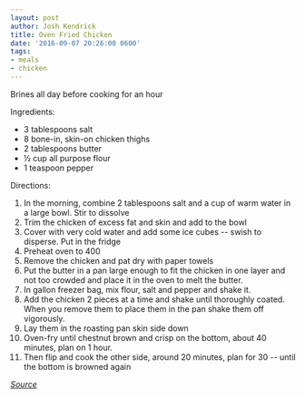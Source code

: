 ```yaml
---
layout: post
author: Josh Kendrick
title: Oven Fried Chicken
date: '2016-09-07 20:26:00 0600'
tags:
- meals
- chicken
---
```


Brines all day before cooking for an hour

Ingredients:
* 3 tablespoons salt
* 8 bone-in, skin-on chicken thighs
* 2 tablespoons butter
* ½ cup all purpose flour
* 1 teaspoon pepper

Directions:
1. In the morning, combine 2 tablespoons salt and a cup of warm water in a large bowl. Stir to dissolve
2. Trim the chicken of excess fat and skin and add to the bowl
3. Cover with very cold water and add some ice cubes -- swish to disperse. Put in the fridge
4. Preheat oven to 400
5. Remove the chicken and pat dry with paper towels
6. Put the butter in a pan large enough to fit the chicken in one layer and not too crowded and place it in the oven to melt the butter.
7. In gallon freezer bag, mix flour, salt and pepper and shake it.
8. Add the chicken 2 pieces at a time and shake until thoroughly coated. When you remove them to place them in the pan shake them off vigorously.
9. Lay them in the roasting pan skin side down
10. Oven-fry until chestnut brown and crisp on the bottom, about 40 minutes, plan on 1 hour.
11. Then flip and cook the other side, around 20 minutes, plan for 30 -- until the bottom is browned again

*[Source](https://food52.com/recipes/58557-judy-hesser-s-oven-fried-chicken)*